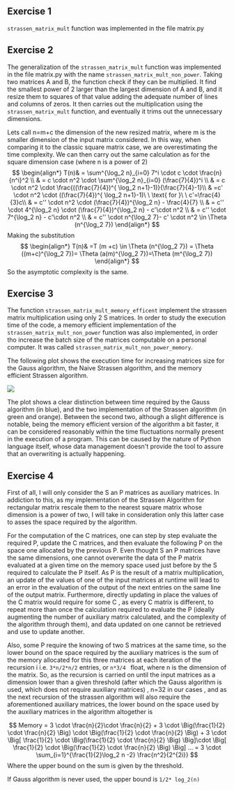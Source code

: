



## Exercise 1

 `strassen_matrix_mult` function was implemented in the file matrix.py

## Exercise 2

The generalization of the `strassen_matrix_mult` function was implemented in the file matrix.py with the name `strassen_matrix_mult_non_power`. Taking two matrices A and B, the function check if they can be multiplied. It find the smallest power of 2 larger than the largest dimension of A and B, and it resize them to   squares of that value adding the adequate number of lines and columns of zeros. It then carries out the multiplication using the `strassen_matrix_mult` function, and eventually it trims out the unnecessary dimensions. 

Lets call n=m+c the dimension of the new resized matrix, where m is the smaller dimension of the input matrix considered. In this way, when comparing it to the classic square matrix case, we are overestimating the time complexity. We can then carry out the same calculation as for the square dimension case (where n is a power of 2)
$$
\begin{align*}
    T(n)& = \sum^{\log_2 n}_{i=0} 7^i \cdot c \cdot \frac{n}{n^i}^2  \\
    & = c \cdot n^2 \cdot  \sum^{\log_2 n}_{i=0} (\frac{7}{4})^i \\
    & = c \cdot n^2 \cdot \frac{((\frac{7}{4})^{ \log_2 n+1}-1)}{\frac{7}{4}-1}\\
    & =c' \cdot n^2 \cdot ((\frac{7}{4})^{ \log_2 n+1}-1)\ \  \text{ for }\ \  c'=\frac{4}{3}c\\
    & = c'' \cdot n^2 \cdot (\frac{7}{4})^{\log_2 n} - \frac{4}{7} \\
    & = c'' \cdot 4^{\log_2 n} \cdot (\frac{7}{4})^{\log_2 n} - c'\cdot n^2 \\
    & = c'' \cdot 7^{\log_2 n} - c'\cdot n^2 \\
    & = c'' \cdot n^{\log_2 7}- c' \cdot n^2 \in \Theta (n^{\log_2 7})
\end{align*}
$$
Making the substitution
$$
\begin{align*}
    T(n)& =T (m +c) \in \Theta (n^{\log_2 7}) = \Theta ((m+c)^{\log_2 7})= \Theta (a(m)^{\log_2 7})=\Theta (m^{\log_2 7})
\end{align*}
$$
So the asymptotic complexity is the same.

## Exercise 3

The function `strassen_matrix_mult_memory_efficent` implement the strassen matrix multiplication using only 2 S matrices. In order to study the execution time of the code, a memory efficient implementation of the `strassen_matrix_mult_non_power` function was also implemented, in order tho increase the batch size of the matrices computable on a personal computer. It was called `strassen_matrix_mult_non_power_memory`.

The following plot shows the execution time for increasing matrices size for the Gauss algorithm, the Naive Strassen algorithm, and the memory efficient Strassen algorithm.

![](/home/showreally/Desktop/Algorithmic_Design/Homework_1/Plot1.png)

The plot shows a clear distinction between time required by the Gauss algorithm (in blue), and the two implementation of the Strassen algorithm (in green and orange). Between the second two, although a slight difference is notable, being the memory efficient version of the algorithm a bit faster, it can be considered reasonably within the time fluctuations normally present in the execution of a program. This can be caused by the nature of Python language itself, whose data management doesn't provide the tool to assure that an overwriting is actually happening. 

## Exercise 4

First of all, I will only consider the S an P matrices as auxiliary matrices.  In addiction to this, as my implementation of the Strassen Algorithm for rectangular matrix rescale them to the nearest square matrix whose dimension is a power of two, I will take in consideration only this latter case to asses the space required by the algorithm. 

For the computation of the C matrices, one can step by step evaluate the required P, update the C matrices, and then evaluate the following P on the space one allocated by the previous  P.  Even thought  S an P matrices have the same dimensions, one cannot overwrite the data of the P matrix evaluated at a given time on the memory space used just before by the S required to calculate the P itself. As P is the result of a matrix multiplication, an update of the values of one of the input matrices at runtime will lead to an error in the evaluation  of the output of the next entries on the same line of the output matrix. Furthermore, directly updating in place the values of the C matrix would require for some C , as every C matrix is different, to repeat more than once the calculation required to evaluate the P (ideally augmenting the number of auxiliary matrix calculated, and the complexity of the algorithm through them), and data updated on one cannot be retrieved and use to update another.   

Also, some P require the knowing of two S matrices at the same time, so the lower bound on the space required by the auxiliary matrices is the sum of the memory allocated for this three matrices at each iteration of the recursion i  i.e. `3*n/2*n/2` entries, or `n*3/4 ` float, where n is the dimension of the matrix. So, as the recursion is carried on until the input matrices as a dimension lower than a given threshold (after which the Gauss algorithm is used, which does not require auxiliary matrices) , n=32 in our cases , and as the next recursion of the strassen algorithm will also require the aforementioned auxiliary matrices, the lower bound on the space used by the auxiliary matrices in the algorithm altogether is

  
$$
Memory = 3 \cdot \frac{n}{2}\cdot \frac{n}{2} + 3 \cdot \Big(\frac{1}{2} \cdot  \frac{n}{2} \Big) \cdot \Big(\frac{1}{2} \cdot  \frac{n}{2} \Big) + 3 \cdot \Big[ \frac{1}{2} \cdot \Big(\frac{1}{2} \cdot  \frac{n}{2} \Big) \Big]\cdot \Big[ \frac{1}{2} \cdot \Big(\frac{1}{2} \cdot  \frac{n}{2} \Big) \Big] ... = 3 \cdot \sum_{i=1}^{\frac{1}{2}\log_2 n -2} \frac{n^2}{2^{2i}}
$$
Where the upper bound on the sum is given by the threshold.  

If Gauss algorithm is never used, the upper bound is `1/2* log_2(n)`